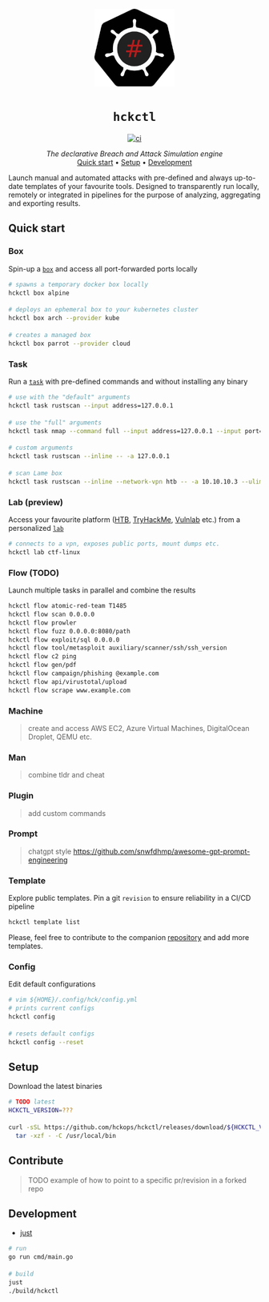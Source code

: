 <p align="center">
  <img width="160" src="docs/logo.svg" alt="logo">
</p>

<h1 align="center"><code>hckctl</code></h1>

<p align="center">
  <a href="https://github.com/hckops/hckctl/actions/workflows/ci.yaml">
    <img src="https://github.com/hckops/hckctl/actions/workflows/ci.yaml/badge.svg" alt="ci">
  </a>
</p>

<p align="center">
  <i>The declarative Breach and Attack Simulation engine</i><br>
  <a href="#quick-start">Quick start</a>&nbsp;&bull;
  <a href="#setup">Setup</a>&nbsp;&bull;
  <a href="#development">Development</a>
</p>

Launch manual and automated attacks with pre-defined and always up-to-date templates of your favourite tools.
Designed to transparently run locally, remotely or integrated in pipelines for the purpose of analyzing, aggregating and exporting results.

## Quick start

### Box

Spin-up a [`box`](https://github.com/hckops/megalopolis/tree/main/box) and access all port-forwarded ports locally
```bash
# spawns a temporary docker box locally
hckctl box alpine

# deploys an ephemeral box to your kubernetes cluster
hckctl box arch --provider kube

# creates a managed box
hckctl box parrot --provider cloud
```

### Task

Run a [`task`](https://github.com/hckops/megalopolis/tree/main/task) with pre-defined commands and without installing any binary
```bash
# use with the "default" arguments
hckctl task rustscan --input address=127.0.0.1

# use the "full" arguments
hckctl task nmap --command full --input address=127.0.0.1 --input port=80

# custom arguments
hckctl task rustscan --inline -- -a 127.0.0.1

# scan Lame box
hckctl task rustscan --inline --network-vpn htb -- -a 10.10.10.3 --ulimit 5000
```

### Lab (preview)

Access your favourite platform ([HTB](https://www.hackthebox.com), [TryHackMe](https://tryhackme.com), [Vulnlab](https://www.vulnlab.com) etc.) from a personalized [`lab`](https://github.com/hckops/megalopolis/tree/main/lab)
```bash
# connects to a vpn, exposes public ports, mount dumps etc.
hckctl lab ctf-linux
```

### Flow (TODO)

Launch multiple tasks in parallel and combine the results
```bash
hckctl flow atomic-red-team T1485
hckctl flow scan 0.0.0.0
hckctl flow prowler
hckctl flow fuzz 0.0.0.0:8080/path
hckctl flow exploit/sql 0.0.0.0
hckctl flow tool/metasploit auxiliary/scanner/ssh/ssh_version
hckctl flow c2 ping
hckctl flow gen/pdf
hckctl flow campaign/phishing @example.com
hckctl flow api/virustotal/upload
hckctl flow scrape www.example.com
```

### Machine

> create and access AWS EC2, Azure Virtual Machines, DigitalOcean Droplet, QEMU etc.

### Man

> combine tldr and cheat

### Plugin

> add custom commands

### Prompt

> chatgpt style https://github.com/snwfdhmp/awesome-gpt-prompt-engineering

### Template

Explore public templates. Pin a git `revision` to ensure reliability in a CI/CD pipeline
```bash
hckctl template list
```

Please, feel free to contribute to the companion [repository](https://github.com/hckops/megalopolis) and add more templates.

### Config

Edit default configurations
```bash
# vim ${HOME}/.config/hck/config.yml
# prints current configs
hckctl config

# resets default configs
hckctl config --reset
```

## Setup

Download the latest binaries
```bash
# TODO latest
HCKCTL_VERSION=???

curl -sSL https://github.com/hckops/hckctl/releases/download/${HCKCTL_VERSION}/hckctl_linux_x86_64.tar.gz | \
  tar -xzf - -C /usr/local/bin
```

## Contribute

> TODO example of how to point to a specific pr/revision in a forked repo

## Development

* [just](https://github.com/casey/just)

```bash
# run
go run cmd/main.go

# build
just
./build/hckctl
```

<!--
TODO
* priority
    - add task
    - update task schema and validation
    - play htb: linux/win
    - implement lab for docker (with kind) and kube
    - add flow with vpn
    - cloud size comparison
    - verify kube/cloud distroless support
    - verify kube/cloud no shell support
    - RELEASE
    - config migration between versions
* general
    - brew release
    - review client timeouts
    - update readme
        * remove comments
        * update setup
        * descriptions/screenshot/gif
    - add *guide*: all commands explained
    - add *example*: different uses cases e.g htb, etc
    - delete old branches (video)
    - disclaimer of responsibility
    - update internal cli diagram
    - convert TODOs left in GitHub issues
    - add GitHub org labels: feature/bug/question
    - review/delete GitHub project
    - highlight attacker and victim boxes to create specific scenario
    - add go reference badge
    - public `kali-core` image
    - PR to official doc to run
        * owasp/dvwa
        * https://github.com/vulhub/vulhub
        * https://houdini.secsi.io
    - flaky tests
        * kubernetes_test.go:TestNewResources
* cli
    - autocomplete commands and values
        * e.g. `box connect <list of boxes>` with `ValidArgsFunction`
        * e.g. `box <list of box templates>` with `ValidArgsFunction`
        * see fix autocomplete
    - config add set command
    - add confirmation before
        * reset config
        * delete all
* template
    - add `--remote` mutually exclusive flag
    - update directories to exclude in `resolvePath` e.g. charts
* box
    - review tty resize
    - implement copy ???
    - kube: add distroless support
    - kube: verify if `close()` is needed or `return nil`
    - kube: `execBox` deployment always check/scale replica to 1 before exec (test with replica=0)
    - kube: update resources sizes + comparison
    - docker: COPY shared volume `XDG_DATA_HOME`
    - docker: support powershell `/usr/bin/pwsh` (attach with no tty and raw terminal) see `docker run --rm -it mcr.microsoft.com/powershell`
    - docker: add support for remote docker daemon with `DOCKER_HOST`
    - add podman provider
    - add context timeout
    - cloud: ssh key auth only + remove InsecureIgnoreHostKey
    - cloud: remove body from empty request `omitempty to remove "body":{}`
    - list boxes in table with padding see `tabwriter` https://gosamples.dev/string-padding
    - filter/list box (list and delete) and template (list and validate) columns by provider + sorting
    - flaky issue zerolog `could not write event: write /home/ubuntu/.local/state/hck/hckctl-ubuntu.log: file already closed`
* lab 
    - in `create` add override e.g. `--input alias=parrot --input password=changeme --input vpn=htb-eu`
    - verify optional merge/overrides
    - in `connect` merge/expand BoxEnv actual BoxEnv e.g. generated password
    - compose/template/infra
        * https://github.com/SpecterOps/BloodHound/blob/main/examples/docker-compose/docker-compose.yml
        * https://kompose.io
        * https://github.com/vulhub/vulhub
        * https://github.com/madhuakula/kubernetes-goat.git
* version
    - print if new version available
    - implement server `version` in json format docker/kube/cloud
* release
    - add brew https://goreleaser.com/customization/homebrew
    - test linux
    - test mac and mac1
    - test window vm
* plugins/bundles
    - man (plugin)
    - kube-inject (plugin) mount sidecar pod at runtime with debugging tools
    - pro (bundle) e.g. flow

-->
